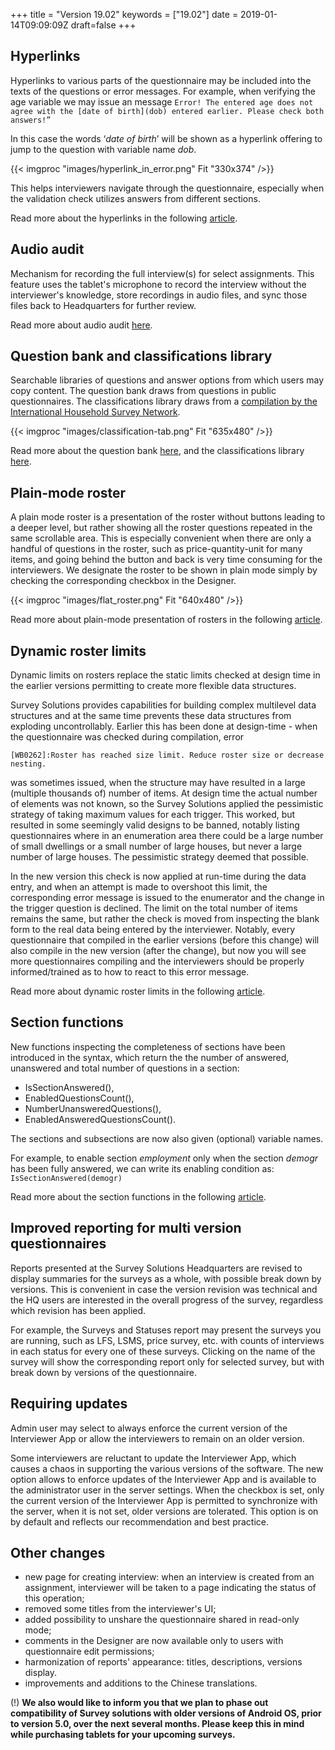 ﻿+++
title = "Version 19.02"
keywords = ["19.02"]
date = 2019-01-14T09:09:09Z
draft=false
+++


## Hyperlinks

Hyperlinks to various parts of the questionnaire may be included into the texts of the questions or error messages. For example, when verifying the age variable we may issue an message 
```Error! The entered age does not agree with the [date of birth](dob) entered earlier. Please check both answers!”```

In this case the words ‘_date of birth_’ will be shown as a hyperlink offering to jump to the question with variable name _dob_. 

{{< imgproc "images/hyperlink_in_error.png" Fit "330x374" />}}

This helps interviewers navigate through the questionnaire, especially when the validation check utilizes answers from different sections. 

Read more about the hyperlinks in the following [article](/questionnaire-designer/components/questionnaire-hyperlinks/).


## Audio audit

Mechanism for recording the full interview(s) for select assignments. This feature uses the tablet's microphone to record the interview without the interviewer's knowledge, store recordings in audio files, and sync those files back to Headquarters for further review.

Read more about audio audit [here](/headquarters/audio-audit).


## Question bank and classifications library

Searchable libraries of questions and answer options from which users may copy content. The question bank draws from questions in public questionnaires. The classifications library draws from a [compilation by the International Household Survey Network](http://www.ihsn.org/projects/question-bank).

{{< imgproc "images/classification-tab.png" Fit "635x480" />}}

Read more about the question bank [here](/questionnaire-designer/components/question-bank/), and the classifications library [here](/questionnaire-designer/components/classification-library/).


## Plain-mode roster

A plain mode roster is a presentation of the roster without buttons leading to a deeper level, but rather showing all the roster questions repeated in the same scrollable area. This is especially convenient when there are only a handful of questions in the roster, such as price-quantity-unit for many items, and going behind the button and back is very time consuming for the interviewers. We designate the roster to be shown in plain mode simply by checking the corresponding checkbox in the Designer.

{{< imgproc "images/flat_roster.png" Fit "640x480" />}}

Read more about plain-mode presentation of rosters in the following [article](/questionnaire-designer/components/plain-roster/).


## Dynamic roster limits

Dynamic limits on rosters replace the static limits checked at design time in the earlier versions permitting to create more flexible data structures.

Survey Solutions provides capabilities for building complex multilevel data structures and at the same time prevents these data structures from exploding uncontrollably. Earlier this has been done at design-time - when the questionnaire was checked during compilation, error 

```[WB0262]:Roster has reached size limit. Reduce roster size or decrease nesting.```

was sometimes issued, when the structure may have resulted in a large (multiple thousands of) number of items. At design time the actual number of elements was not known, so the Survey Solutions applied the pessimistic strategy of taking maximum values for each trigger. This worked, but resulted in some seemingly valid designs to be banned, notably listing questionnaires where in an enumeration area there could be a large number of small dwellings or a small number of large houses, but never a large number of large houses. The pessimistic strategy deemed that possible. 

In the new version this check is now applied at run-time during the data entry, and when an attempt is made to overshoot this limit, the corresponding error message is issued to the enumerator and the change in the trigger question is declined. The limit on the total number of items remains the same, but rather the check is moved from inspecting the blank form to the real data being entered by the interviewer. Notably, every questionnaire that compiled in the earlier versions (before this change) will also compile in the new version (after the change), but now you will see more questionnaires compiling and the interviewers should be properly informed/trained as to how to react to this error message.

Read more about dynamic roster limits in the following [article](/questionnaire-designer/limits/roster-limits/).

## Section functions

New functions inspecting the completeness of sections have been introduced in the syntax, which return the the number of answered, unanswered and total number of questions in a section: 

- IsSectionAnswered(), 
- EnabledQuestionsCount(), 
- NumberUnansweredQuestions(), 
- EnabledAnsweredQuestionsCount(). 

The sections and subsections are now also given (optional) variable names. 

For example, to enable section _employment_ only when the section _demogr_ has been fully answered, we can write its enabling condition as: 
```IsSectionAnswered(demogr)```

Read more about the section functions in the following [article](/syntax-guide/functions/section-functions/).

## Improved reporting for multi version questionnaires

Reports presented at the Survey Solutions Headquarters are revised to display summaries for the surveys as a whole, with possible break down by versions. This is convenient in case the version revision was technical and the HQ users are interested in the overall progress of the survey, regardless which revision has been applied.

For example, the Surveys and Statuses report may present the surveys you are running, such as LFS, LSMS, price survey, etc. with counts of interviews in each status for every one of these surveys. Clicking on the name of the survey will show the corresponding report only for selected survey, but with break down by versions of the questionnaire.

## Requiring updates

Admin user may select to always enforce the current version of the Interviewer App or allow the interviewers to remain on an older version.

Some interviewers are reluctant to update the Interviewer App, which causes a chaos in supporting the various versions of the software. The new option allows to enforce updates of the Interviewer App and is available to the administrator user in the server settings. When the checkbox is set, only the current version of the Interviewer App is permitted to synchronize with the server, when it is not set, older versions are tolerated. This option is on by default and reflects our recommendation and best practice.


## Other changes

- new page for creating interview: when an interview is created from an assignment, interviewer will be taken to a page indicating the status of this operation;
- removed some titles from the interviewer's UI;
- added possibility to unshare the questionnaire shared in read-only mode; 
- comments in the Designer are now available only to users with questionnaire edit permissions;
- harmonization of reports' appearance: titles, descriptions, versions display.
- improvements and additions to the Chinese translations.


(!) **We also would like to inform you that we plan to phase out compatibility of Survey solutions with older versions of Android OS, prior to version 5.0, over the next several months. Please keep this in mind while purchasing tablets for your upcoming surveys.**